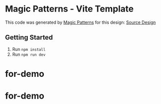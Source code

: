 # Magic Patterns - Vite Template

This code was generated by [Magic Patterns](https://magicpatterns.com) for this design: [Source Design](https://www.magicpatterns.com/c/npv4zgtio5nciplzn12c5r)

## Getting Started

1. Run `npm install`
2. Run `npm run dev`
# for-demo
# for-demo
